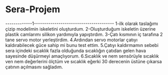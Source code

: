 # Sera-Projem
-------------1---------------------------------------
1-ilk olarak taslağımı çizip modelimin iskeletini oluşturdum.
2-Oluşturduğum iskeletin üzerine plastik camlarımı silikon yardımıyla yapıştırdım.
3-Çatı kısmının iç tarafına 2 tane servo motor yerleştirdim.
4.Ardından servo motorlar çatıyı kaldırabilecek güce sahip mi bunu test ettim.
5.Çatıyı kaldırmamın sebebi sera içindeki sıcaklık fazla olduğunda sıcaklığın çatıdan gelen hava sayesinde düşürmeyi amaçlıyorum.
6.Sıcaklık ve nem sensörüyle sıcaklık ven nem değerlerini ölçtüm ve sıcaklık eğerki 30 derecenin üstüne çıkarsa çatının açılmasını sağladım.

